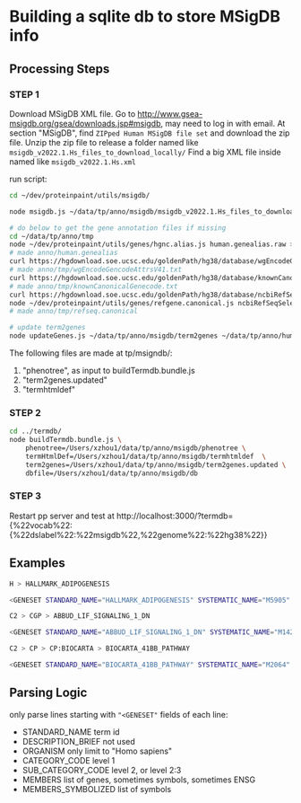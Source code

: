 # Building a sqlite db to store MSigDB info

## Processing Steps

### STEP 1

Download MSigDB XML file.
Go to http://www.gsea-msigdb.org/gsea/downloads.jsp#msigdb, may need to log in with email.
At section "MSigDB", find `ZIPped Human MSigDB file set` and download the zip file.
Unzip the zip file to release a folder named like `msigdb_v2022.1.Hs_files_to_download_locally/`
Find a big XML file inside named like `msigdb_v2022.1.Hs.xml`

run script:
```bash
cd ~/dev/proteinpaint/utils/msigdb/

node msigdb.js ~/data/tp/anno/msigdb/msigdb_v2022.1.Hs_files_to_download_locally/msigdb_v2022.1.Hs.xml ~/data/tp/anno/msigdb/

# do below to get the gene annotation files if missing
cd ~/data/tp/anno/tmp
node ~/dev/proteinpaint/utils/genes/hgnc.alias.js human.genealias.raw > ../human.genealias
# made anno/human.genealias
curl https://hgdownload.soe.ucsc.edu/goldenPath/hg38/database/wgEncodeGencodeAttrsV41.txt.gz  |gunzip > wgEncodeGencodeAttrsV41.txt
# made anno/tmp/wgEncodeGencodeAttrsV41.txt
curl https://hgdownload.soe.ucsc.edu/goldenPath/hg38/database/knownCanonical.txt.gz | gunzip > knownCanonicalGenecode.txt
# made anno/tmp/knownCanonicalGenecode.txt
curl https://hgdownload.soe.ucsc.edu/goldenPath/hg38/database/ncbiRefSeqSelect.txt.gz  |gunzip > ncbiRefSeqSelect.txt
node ~/dev/proteinpaint/utils/genes/refgene.canonical.js ncbiRefSeqSelect.txt > refseq.canonical
# made anno/tmp/refseq.canonical

# update term2genes
node updateGenes.js ~/data/tp/anno/msigdb/term2genes ~/data/tp/anno/human.genealias ~/data/tp/anno/tmp/wgEncodeGencodeAttrsV41.txt ~/data/tp/anno/tmp/knownCanonicalGenecode.txt ~/data/tp/anno/tmp/refseq.canonical > ~/data/tp/anno/msigdb/term2genes.updated
```
The following files are made at tp/msigndb/:
1. "phenotree", as input to buildTermdb.bundle.js
2. "term2genes.updated"
3. "termhtmldef"


### STEP 2
```bash
cd ../termdb/
node buildTermdb.bundle.js \
	phenotree=/Users/xzhou1/data/tp/anno/msigdb/phenotree \
	termHtmlDef=/Users/xzhou1/data/tp/anno/msigdb/termhtmldef  \
	term2genes=/Users/xzhou1/data/tp/anno/msigdb/term2genes.updated \
	dbfile=/Users/xzhou1/data/tp/anno/msigdb/db
```


### STEP 3
Restart pp server and test at http://localhost:3000/?termdb={%22vocab%22:{%22dslabel%22:%22msigdb%22,%22genome%22:%22hg38%22}}


## Examples

```bash
H > HALLMARK_ADIPOGENESIS

<GENESET STANDARD_NAME="HALLMARK_ADIPOGENESIS" SYSTEMATIC_NAME="M5905" HISTORICAL_NAME="" ORGANISM="Homo sapiens" PMID="26771021" AUTHORS="Liberzon A,Birger C,Thorvaldsdóttir H,Ghandi M,Mesirov JP,Tamayo P." GEOID="" EXACT_SOURCE="" GENESET_LISTING_URL="" EXTERNAL_DETAILS_URL="" CHIP="HUMAN_GENE_SYMBOL" CATEGORY_CODE="H" SUB_CATEGORY_CODE="" CONTRIBUTOR="Arthur Liberzon" CONTRIBUTOR_ORG="MSigDB Team" DESCRIPTION_BRIEF="Genes up-regulated during adipocyte differentiation (adipogenesis)." DESCRIPTION_FULL="" TAGS="" MEMBERS="FABP4,ADIPOQ,PPARG,LIPE,DGAT1,LPL,CPT2,CD36,GPAM,ADIPOR2,ACAA2,ETFB,ACOX1,ACADM,HADH,IDH1
```

```bash
C2 > CGP > ABBUD_LIF_SIGNALING_1_DN

<GENESET STANDARD_NAME="ABBUD_LIF_SIGNALING_1_DN" SYSTEMATIC_NAME="M1423" HISTORICAL_NAME="" ORGANISM="Mus musculus" PMID="14576184" AUTHORS="Abbud RA,Kelleher R,Melmed S" GEOID="" EXACT_SOURCE="Table 2" GENESET_LISTING_URL="" EXTERNAL_DETAILS_URL="" CHIP="MOUSE_SEQ_ACCESSION" CATEGORY_CODE="C2" SUB_CATEGORY_CODE="CGP"
```

```bash
C2 > CP > CP:BIOCARTA > BIOCARTA_41BB_PATHWAY

<GENESET STANDARD_NAME="BIOCARTA_41BB_PATHWAY" SYSTEMATIC_NAME="M2064" HISTORICAL_NAME="" ORGANISM="Homo sapiens" PMID="" AUTHORS="" GEOID="" EXACT_SOURCE="" GENESET_LISTING_URL="" EXTERNAL_DETAILS_URL="https://data.broadinstitute.org/gsea-msigdb/msigdb/biocarta/human/h_41BBPathway.gif" CHIP="Human_RefSeq" CATEGORY_CODE="C2" SUB_CATEGORY_CODE="CP:BIOCARTA" 
```

## Parsing Logic

only parse lines starting with `"<GENESET"`
fields of each line:
- STANDARD_NAME
	term id
- DESCRIPTION_BRIEF
	not used
- ORGANISM
	only limit to "Homo sapiens"
- CATEGORY_CODE
	level 1
- SUB_CATEGORY_CODE
	level 2, or
	level 2:3
- MEMBERS
	list of genes, sometimes symbols, sometimes ENSG
- MEMBERS_SYMBOLIZED
	list of symbols
